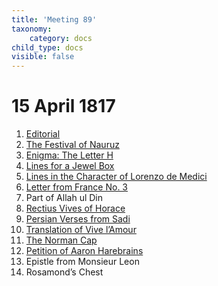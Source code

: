 ```yaml
---
title: 'Meeting 89'
taxonomy:
    category: docs
child_type: docs
visible: false
---
```


# 15 April 1817

1. [Editorial](editorial)  
2. [The Festival of Nauruz](nauruz)  
3. [Enigma: The Letter H](enigma)
4. [Lines for a Jewel Box](jewel)
5. [Lines in the Character of Lorenzo de Medici](lorenzo)
6. [Letter from France No. 3](lavinia-3)
7. <span class="grey">Part of Allah ul Din</span>
8. [Rectius Vives of Horace](brande)
9. [Persian Verses from Sadi](sadi)
10. [Translation of Vive l’Amour](bibo)
11. [The Norman Cap](cap)
12. [Petition of Aaron Harebrains](petition)
13. <span class="grey">Epistle from Monsieur Leon</span>
14. <span class="grey">Rosamond’s Chest</span>
